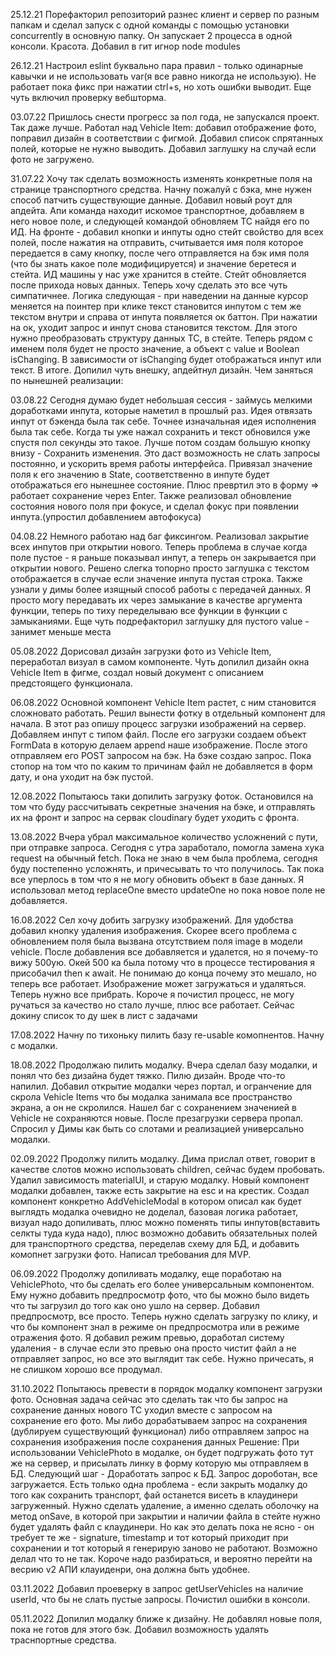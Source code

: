 25.12.21 Порефакторил репозиторий разнес клиент и сервер по разным папкам и сделал запуск с одной команды с помощью
установки concurrently в основную папку. Он запускает 2 процесса в одной консоли. Красота. Добавил в гит игнор node
modules

26.12.21 Настроил eslint буквально пара правил - только одинарные кавычки и не использовать var(я все равно никогда не
использую). Не работает пока фикс при нажатии ctrl+s, но хоть ошибки выводит. Еще чуть включил проверку вебшторма.

03.07.22 Пришлось снести прогресс за пол года, не запускался проект. Так даже лучше. Работал над Vehicle Item: добавил
отображение фото, поправил дизайн в соответствии с фигмой. Добавил список спрятанных полей, которые не нужно выводить.
Добавил заглушку на случай если фото не загружено.

31.07.22 Хочу так сделать возможность изменять конкретные поля на странице транспортного средства. Начну пожалуй с бэка,
мне нужен способ патчить существующие данные. Добавил новый роут для апдейта. Апи команда находит искомое транспортное,
добавляем в него новое поле, и следующей командой обновляем ТС найдя его по ИД. На фронте - добавил кнопки и инпуты одно
стейт свойство для всех полей, после нажатия на отправить, считывается имя поля которое передается в саму кнопку, после
чего отправляется на бэк имя поля (что бы знать какое поле модифицируется) и значение беретеся и стейта. ИД машины у нас
уже хранится в стейте. Стейт обновляется после прихода новых данных. Теперь хочу сделать это все чуть симпатичнее.
Логика следующая - при наведении на данные курсор меняется на поинтер при клике текст становится инпутом с тем же
текстом внутри и справа от инпута появляется ок баттон. При нажатии на ок, уходит запрос и инпут снова становится
текстом. Для этого нужно преобразовать структуру данных ТС, в стейте. Теперь рядом с именем поля будет не просто
значение, а объект с value и Boolean isChanging. В зависимости от isChanging будет отображаться инпут или текст. В
итоге. Допилил чуть внешку, апдейтнул дизайн. Чем заняться по нынешней реализации:

03.08.22 Сегодня думаю будет небольшая сессия - займусь мелкими доработками инпута, которые наметил в прошлый раз. Идея
отвязать инпут от бэкенда была так себе. Точнее изначальная идея исполнения была так себе. Когда ты уже нажал сохранить
и текст обновился уже спустя пол секунды это такое. Лучше потом создам большую кнопку внизу - Сохранить изменения. Это
даст возможность не слать запросы постоянно, и ускорить время работы интерфейса. Привязал значение поля к его значению в
State, соответственно в инпуте будет отображаться его нынешнее состояние. Плюс превртил это в форму => работает
сохранение через Enter. Также реализовал обновление состояния нового поля при фокусе, и сделал фокус при появлении
инпута.(упростил добавлением автофокуса)

04.08.22 Немного работаю над баг фиксингом. Реализовал закрытие всех инпутов при открытии нового. Теперь проблема в
случае когда поле пустое - я раньше показывал инпут, а теперь он закрывается при открытии нового. Решено слегка топорно
просто заглушка с текстом отображается в случае если значение инпута пустая строка. Также узнали у димы более изящный
способ работы с передачей данных. Я просто могу передавать их через замыкание в качестве аргумента функции, теперь по
тиху переделываю все функции в функции с замыканиями. Еще чуть подрефакторил заглушку для пустого value - занимет меньше
места

05.08.2022 Дорисовал дизайн загрузки фото из Vehicle Item, переработал визуал в самом компоненте. Чуть допилил дизайн
окна Vehicle Item в фигме, создал новый документ с описанием предстоящего функционала.

06.08.2022 Основной компонент Vehicle Item растет, с ним становится сложновато работать. Решил вынести фотку в отдельный
компонент для начала. В этот раз опишу процесс загрузки изображений на сервер. Добавляем инпут с типом файл. После его
загрузки создаем объект FormData в которую делаем append наше изображение. После этого отправляем его POST запросом на
бэк. На бэке создаю запрос. Пока стопор на том что по каким то причинам файл не добавляется в форм дату, и она уходит на
бэк пустой.

12.08.2022 Попытаюсь таки допилить загрузку фоток. Остановился на том что буду рассчитывать секретные значения на бэке,
и отправлять их на фронт и запрос на сервак cloudinary будет уходить с фронта.

13.08.2022 Вчера убрал максимальное количество усложнений с пути, при отправке запроса. Сегодня с утра заработало,
помогла замена хука request на обычный fetch. Пока не знаю в чем была проблема, сегодня буду постепенно усложнять, и
причесывать то что получилось. Так пока все уперлось в том что я не могу обновить объект в базе данных. Я использовал
метод replaceOne вместо updateOne но пока новое поле не добавляется.

16.08.2022 Сел хочу добить загрузку изображений. Для удобства добавил кнопку удаления изображения. Скорее всего проблема
с обновлением поля была вызвана отсутствием поля image в модели vehicle. После добавления все добавляется и удалется, но
я почему-то вижу 500ую. Окей 500 ка была потому что в процессе тестирования я присобачил then к await. Не понимаю до
конца почему это мешало, но теперь все работает. Изображение может загружаться и удаляться. Теперь нужно все прибрать.
Короче я почистил процесс, не могу ручаться за качество но стало лучше, плюс все работает. Сейчас докину список то ду
шек в лист с задачами

17.08.2022 Начну по тихоньку пилить базу re-usable комопнентов. Начну с модалки.

18.08.2022 Продолжаю пилить модалку. Вчера сделал базу модалки, и понял что без дизайна будет тяжко. Пилю дизайн. Вроде
что-то напилил. Добавил открытие модалки через портал, и огранчение для скрола Vehicle Items что бы модалка занимала все
пространство экрана, а он не скролился. Нашел баг с сохранением значенией в Vehicle не сохраняются новые. После
презагрузки сервера пропал. Спросил у Димы как быть со слотами и реализацией универсально модалки.

02.09.2022 Продолжу пилить модалку. Дима прислал ответ, говорит в качестве слотов можно использовать children, сейчас
будем пробовать. Удалил зависимость materialUI, и старую модалку. Новый компонент модалки добавлен, также есть закрытие
на esc и на крестик. Создал компонент конкретно AddVehicleModal в котором описал как будет выглядть модалка очевидно не
доделал, базовая логика работает, визуал надо допиливать, плюс можно поменять типы инпутов(вставить селкты туда куда
надо), плюс возможно добавить обязательных полей для транспортного средства, переделав схему для БД, и добавить комопнет
загрузки фото. Написал требования для MVP.

06.09.2022 Продолжу допиливать модалку, еще поработаю на VehiclePhoto, что бы сделать его более универсальным
компонентом. Ему нужно добавить предпросмотр фото, что бы можно было видеть что ты загрузил до того как оно ушло на
сервер. Добавил предпросмотр, все просто. Теперь нужно сделать загрузку по клику, и что бы компонент знал в режиме он
предпросмотра или в режиме отражения фото. Я добавил режим превью, доработал систему удаления - в случае если это превью
она просто чистит файл а не отправляет запрос, но все это выглядит так себе. Нужно причесать, я не слишком хорошо все
продумал.

31.10.2022 Попытаюсь превести в порядок модалку компонент загрузки фото. Основная задача сейчас это сделать так что бы 
запрос на сохранение данных нового ТС уходил вместе с запросом на сохранение его фото. Мы либо дорабатываем запрос
на сохранения (дублируем существующий функционал) либо отправляем запрос на сохранения изображения после сохранения данных
Решение: При использовании VehiclePhoto в модалке, он будет подгружать фото тут же на сервер, и присылать линку в форму
которую мы отправляем в БД. Следующий шаг - Доработать запрос к БД. Запрос дороботан, все загружается.
Есть только одна проблема - если закрыть модалку до того как сохранить транспорт, фай останется висеть в клаудинери загруженный.
Нужно сделать удаление, а именно сделать оболочку на метод onSave, в которой при закрытии и наличии файла в стейте
нужно будет удалять файл с клаудинери. Но как это делать пока не ясно - он требует те же - signature, timestamp и тот 
который приходит при сохранении и тот который я генерирую заново не работают. Возможно делал что то не так. Короче
надо разбираться, и вероятно перейти на весрию v2 АПИ клауиденри, она должна быть удобнее.

03.11.2022 Добавил проеверку в запрос getUserVehicles на наличие userId, что бы не слать пустые запросы. Почистил ошибки
в консоли. 

05.11.2022 Допилил модалку ближе к дизайну. Не добавлял новые поля, пока не готов для этого бэк. Добавил возможность
удалять траснпортные средства.
